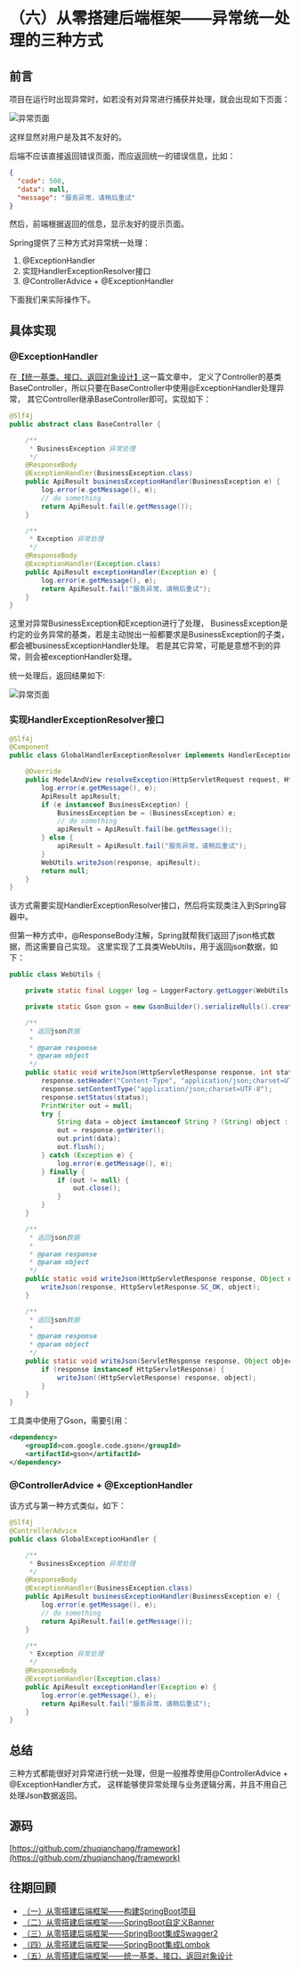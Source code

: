 # （六）从零搭建后端框架——异常统一处理的三种方式

## 前言
项目在运行时出现异常时，如若没有对异常进行捕获并处理，就会出现如下页面：

![异常页面](../images/06/01.png)

这样显然对用户是及其不友好的。

后端不应该直接返回错误页面，而应返回统一的错误信息，比如：
```json
{
  "code": 500,
  "data": null,
  "message": "服务异常，请稍后重试"
}
```
然后，前端根据返回的信息，显示友好的提示页面。

Spring提供了三种方式对异常统一处理：
1. @ExceptionHandler
2. 实现HandlerExceptionResolver接口
3. @ControllerAdvice + @ExceptionHandler

下面我们来实际操作下。

## 具体实现

### @ExceptionHandler
在[【统一基类、接口、返回对象设计】](https://juejin.im/post/5ec4efed6fb9a047a3272e81)这一篇文章中，
定义了Controller的基类BaseController，所以只要在BaseController中使用@ExceptionHandler处理异常，
其它Controller继承BaseController即可。实现如下：

```java
@Slf4j
public abstract class BaseController {

    /**
     * BusinessException 异常处理
     */
    @ResponseBody
    @ExceptionHandler(BusinessException.class)
    public ApiResult businessExceptionHandler(BusinessException e) {
        log.error(e.getMessage(), e);
        // do something
        return ApiResult.fail(e.getMessage());
    }

    /**
     * Exception 异常处理
     */
    @ResponseBody
    @ExceptionHandler(Exception.class)
    public ApiResult exceptionHandler(Exception e) {
        log.error(e.getMessage(), e);
        return ApiResult.fail("服务异常，请稍后重试");
    }
}
```
这里对异常BusinessException和Exception进行了处理，
BusinessException是约定的业务异常的基类，若是主动抛出一般都要求是BusinessException的子类，都会被businessExceptionHandler处理。
若是其它异常，可能是意想不到的异常，则会被exceptionHandler处理。

统一处理后，返回结果如下:

![异常页面](../images/06/02.png)

### 实现HandlerExceptionResolver接口
```java
@Slf4j
@Component
public class GlobalHandlerExceptionResolver implements HandlerExceptionResolver {

    @Override
    public ModelAndView resolveException(HttpServletRequest request, HttpServletResponse response, Object o, Exception e) {
        log.error(e.getMessage(), e);
        ApiResult apiResult;
        if (e instanceof BusinessException) {
            BusinessException be = (BusinessException) e;
            // do something
            apiResult = ApiResult.fail(be.getMessage());
        } else {
            apiResult = ApiResult.fail("服务异常，请稍后重试");
        }
        WebUtils.writeJson(response, apiResult);
        return null;
    }
}
```
该方式需要实现HandlerExceptionResolver接口，然后将实现类注入到Spring容器中。

但第一种方式中，@ResponseBody注解，Spring就帮我们返回了json格式数据，而这需要自己实现。
这里实现了工具类WebUtils，用于返回json数据，如下：
```java
public class WebUtils {

    private static final Logger log = LoggerFactory.getLogger(WebUtils.class);

    private static Gson gson = new GsonBuilder().serializeNulls().create();

    /**
     * 返回json数据
     *
     * @param response
     * @param object
     */
    public static void writeJson(HttpServletResponse response, int status, Object object) {
        response.setHeader("Content-Type", "application/json;charset=UTF-8");
        response.setContentType("application/json;charset=UTF-8");
        response.setStatus(status);
        PrintWriter out = null;
        try {
            String data = object instanceof String ? (String) object : gson.toJson(object);
            out = response.getWriter();
            out.print(data);
            out.flush();
        } catch (Exception e) {
            log.error(e.getMessage(), e);
        } finally {
            if (out != null) {
                out.close();
            }
        }
    }

    /**
     * 返回json数据
     *
     * @param response
     * @param object
     */
    public static void writeJson(HttpServletResponse response, Object object) {
        writeJson(response, HttpServletResponse.SC_OK, object);
    }

    /**
     * 返回json数据
     *
     * @param response
     * @param object
     */
    public static void writeJson(ServletResponse response, Object object) {
        if (response instanceof HttpServletResponse) {
            writeJson((HttpServletResponse) response, object);
        }
    }
}
```

工具类中使用了Gson，需要引用：
```xml
<dependency>
    <groupId>com.google.code.gson</groupId>
    <artifactId>gson</artifactId>
</dependency>
```

### @ControllerAdvice + @ExceptionHandler
该方式与第一种方式类似，如下：
```java
@Slf4j
@ControllerAdvice
public class GlobalExceptionHandler {

    /**
     * BusinessException 异常处理
     */
    @ResponseBody
    @ExceptionHandler(BusinessException.class)
    public ApiResult businessExceptionHandler(BusinessException e) {
        log.error(e.getMessage(), e);
        // do something
        return ApiResult.fail(e.getMessage());
    }

    /**
     * Exception 异常处理
     */
    @ResponseBody
    @ExceptionHandler(Exception.class)
    public ApiResult exceptionHandler(Exception e) {
        log.error(e.getMessage(), e);
        return ApiResult.fail("服务异常，请稍后重试");
    }
}
```

## 总结
三种方式都能很好对异常进行统一处理，但是一般推荐使用@ControllerAdvice + @ExceptionHandler方式，
这样能够使异常处理与业务逻辑分离，并且不用自己处理Json数据返回。

## 源码
[https://github.com/zhuqianchang/framework](https://github.com/zhuqianchang/framework)

## 往期回顾
* [（一）从零搭建后端框架——构建SpringBoot项目](https://juejin.im/post/5ebe51d3f265da7bae2fae7b)
* [（二）从零搭建后端框架——SpringBoot自定义Banner](https://juejin.im/post/5ebf40785188256d514786ec)
* [（三）从零搭建后端框架——SpringBoot集成Swagger2](https://juejin.im/post/5ec1fae45188256d5b4db007)
* [（四）从零搭建后端框架——SpringBoot集成Lombok](https://juejin.im/post/5ec39b6d6fb9a047dd28c5f5)
* [（五）从零搭建后端框架——统一基类、接口、返回对象设计](https://juejin.im/post/5ec4efed6fb9a047a3272e81)